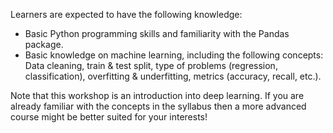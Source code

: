 Learners are expected to have the following knowledge:
- Basic Python programming skills and familiarity with the Pandas package.
- Basic knowledge on machine learning, including the following concepts: Data cleaning, train & test split, type of problems (regression, classification), overfitting & underfitting, metrics (accuracy, recall, etc.).

Note that this workshop is an introduction into deep learning. 
If you are already familiar with the concepts in the syllabus 
then a more advanced course might be better suited for your interests!
